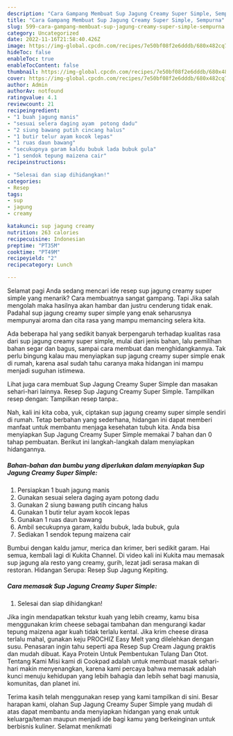 ```yaml
---
description: "Cara Gampang Membuat Sup Jagung Creamy Super Simple, Sempurna"
title: "Cara Gampang Membuat Sup Jagung Creamy Super Simple, Sempurna"
slug: 599-cara-gampang-membuat-sup-jagung-creamy-super-simple-sempurna
category: Uncategorized
date: 2022-11-16T21:58:40.426Z
image: https://img-global.cpcdn.com/recipes/7e50bf08f2e6dddb/680x482cq70/sup-jagung-creamy-super-simple-foto-resep-utama.jpg
hideToc: false
enableToc: true
enableTocContent: false
thumbnail: https://img-global.cpcdn.com/recipes/7e50bf08f2e6dddb/680x482cq70/sup-jagung-creamy-super-simple-foto-resep-utama.jpg
cover: https://img-global.cpcdn.com/recipes/7e50bf08f2e6dddb/680x482cq70/sup-jagung-creamy-super-simple-foto-resep-utama.jpg
author: Admin
authorAv: notfound
ratingvalue: 4.1
reviewcount: 21
recipeingredient:
- "1 buah jagung manis"
- "sesuai selera daging ayam  potong dadu"
- "2 siung bawang putih cincang halus"
- "1 butir telur ayam kocok lepas"
- "1 ruas daun bawang"
- "secukupnya garam kaldu bubuk lada bubuk gula"
- "1 sendok tepung maizena cair"
recipeinstructions:

- "Selesai dan siap dihidangkan!"
categories:
- Resep
tags:
- sup
- jagung
- creamy

katakunci: sup jagung creamy 
nutrition: 263 calories
recipecuisine: Indonesian
preptime: "PT35M"
cooktime: "PT49M"
recipeyield: "2"
recipecategory: Lunch

---
```



Selamat pagi Anda sedang mencari ide resep sup jagung creamy super simple yang menarik? Cara membuatnya sangat gampang. Tapi Jika salah mengolah maka hasilnya akan hambar dan justru cenderung tidak enak. Padahal sup jagung creamy super simple yang enak seharusnya mempunyai aroma dan cita rasa yang mampu memancing selera kita.


Ada beberapa hal yang sedikit banyak berpengaruh terhadap kualitas rasa dari sup jagung creamy super simple, mulai dari jenis bahan, lalu pemilihan bahan segar dan bagus, sampai cara membuat dan menghidangkannya. Tak perlu bingung kalau mau menyiapkan sup jagung creamy super simple enak di rumah, karena asal sudah tahu caranya maka hidangan ini mampu menjadi suguhan istimewa.

Lihat juga cara membuat Sup Jagung Creamy Super Simple dan masakan sehari-hari lainnya. Resep Sup Jagung Creamy Super Simple. Tampilkan resep dengan: Tampilkan resep tanpa:.


Nah, kali ini kita coba, yuk, ciptakan sup jagung creamy super simple sendiri di rumah. Tetap berbahan yang sederhana, hidangan ini dapat memberi manfaat untuk membantu menjaga kesehatan tubuh kita. Anda bisa menyiapkan Sup Jagung Creamy Super Simple memakai 7 bahan dan 0 tahap pembuatan. Berikut ini langkah-langkah dalam menyiapkan hidangannya.

<!--inarticleads1-->

##### Bahan-bahan dan bumbu yang diperlukan dalam menyiapkan Sup Jagung Creamy Super Simple:

1. Persiapkan 1 buah jagung manis
1. Gunakan sesuai selera daging ayam  potong dadu
1. Gunakan 2 siung bawang putih cincang halus
1. Gunakan 1 butir telur ayam kocok lepas
1. Gunakan 1 ruas daun bawang
1. Ambil secukupnya garam, kaldu bubuk, lada bubuk, gula
1. Sediakan 1 sendok tepung maizena cair


Bumbui dengan kaldu jamur, merica dan krimer, beri sedikit garam. Hai semua, kembali lagi di Kukita Channel. Di video kali ini Kukita mau memasak sup jagung ala resto yang creamy, gurih, lezat jadi serasa makan di restoran. Hidangan Serupa: Resep Sup Jagung Kepiting. 

<!--inarticleads2-->

##### Cara memasak Sup Jagung Creamy Super Simple:


1. Selesai dan siap dihidangkan!

Jika ingin mendapatkan tekstur kuah yang lebih creamy, kamu bisa menggunakan krim cheese sebagai tambahan dan mengurangi kadar tepung maizena agar kuah tidak terlalu kental. Jika krim cheese dirasa terlalu mahal, gunakan keju PROCHIZ Easy Melt yang dilelehkan dengan susu. Penasaran ingin tahu seperti apa Resep Sup Cream Jagung praktis dan mudah dibuat. Kaya Protein Untuk Pembentukan Tulang Dan Otot. Tentang Kami Misi kami di Cookpad adalah untuk membuat masak sehari-hari makin menyenangkan, karena kami percaya bahwa memasak adalah kunci menuju kehidupan yang lebih bahagia dan lebih sehat bagi manusia, komunitas, dan planet ini. 

Terima kasih telah menggunakan resep yang kami tampilkan di sini. Besar harapan kami, olahan Sup Jagung Creamy Super Simple yang mudah di atas dapat membantu anda menyiapkan hidangan yang enak untuk keluarga/teman maupun menjadi ide bagi kamu yang berkeinginan untuk berbisnis kuliner. Selamat menikmati
